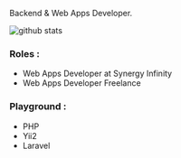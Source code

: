 Backend & Web Apps Developer.

![github stats](https://github-readme-stats.vercel.app/api?username=herudhece&show_icons=true)

### Roles :
- Web Apps Developer at Synergy Infinity
- Web Apps Developer Freelance

### Playground :
- PHP
- Yii2
- Laravel
